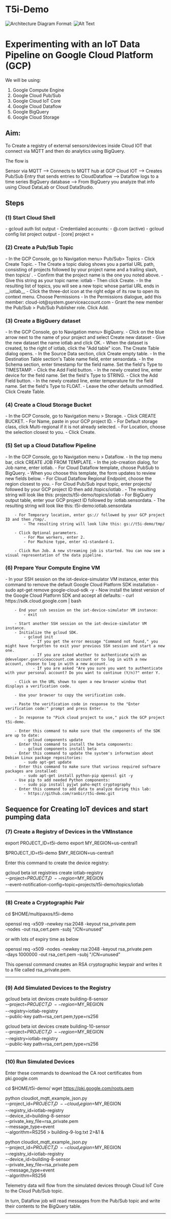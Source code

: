 # T5i-Demo 

![Architecture Diagram](/IOT-GCP-Arch.png)
Format: ![Alt Text](url)

<h1>Experimenting with an IoT Data Pipeline on Google Cloud Platform (GCP) </h1>

We will be using:
  1. Google Compute Engine
  2. Google Cloud Pub/Sub
  3. Google Cloud IoT Core
  4. Google Cloud Dataflow
  5. Google BigQuery
  6. Google Cloud Storage
  
<h2>Aim:</h2>

To Create a registry of external sensors/devices inside Cloud IOT that connect via MQTT and then do analytics using BigQuery. 

The flow is 

Sensor via MQTT --> Connects to MQTT hub at GCP Cloud IOT --> Creates Pub/Sub Entry that sends entries to CloudDataflow --> Dataflow logs to a time series BigQuery database --> From BigQuery you analyze that info using Cloud DataLab or Cloud DataStudio.


  
<h2>Steps </h2>

<h3>(1) Start Cloud Shell </h3>
		- gcloud auth list
			output - Credentialed accounts: - <myaccount>@<mydomain>.com (active)
		- gcloud config list project
			output - [core] project = <PROJECT_ID>
			
<h3>(2) Create a Pub/Sub Topic</h3>
		- In the GCP Console, go to Navigation menu> Pub/Sub> Topics
		- Click Create Topic. 
			- The Create a topic dialog shows you a partial URL path, consisting of projects followed by your project name and a trailing slash, then topics/ . 
			- Confirm that the project name is the one you noted above.	
		- Give this string as your topic name: iotlab
		- Then click Create.
		- In the resulting list of topics, you will see a new topic whose partial URL ends in __iotlab__
		- Click the three-dot icon at the right edge of its row to open its context menu. Choose Permissions
		- In the Permissions dialogue, add this member: cloud-iot@system.gserviceaccount.com
		- Grant the new member the Pub/Sub > Pub/Sub Publisher role. Click Add.
		
<h3>(3) Create a BigQuery dataset</h3>
		- In the GCP Console, go to Navigation menu> BigQuery.
		- Click on the blue arrow next to the name of your project and select Create new dataset
		- Give the new dataset the name iotlab and click OK.
		- When the dataset is created, to the right of iotlab, click the "Add table" icon. The Create Table dialog opens.
		- In the Source Data section, click Create empty table.
		- In the Destination Table section's Table name field, enter sensordata.
		- In the Schema section, enter timestamp for the field name. Set the field's Type to TIMESTAMP.
		- Click the Add Field button.
		- In the newly created line, enter device for the field name. Set the field's Type to STRING.
		- Click the Add Field button.
		- In the newly created line, enter temperature for the field name. Set the field's Type to FLOAT.
		- Leave the other defaults unmodified. Click Create Table.

<h3>(4) Create a Cloud Storage Bucket</h3>
		- In the GCP Console, go to Navigation menu > Storage.
		- Click CREATE BUCKET.
		- For Name, paste in your GCP project ID.
		- For Default storage class, click Multi-regional if it is not already selected.
		- For Location, choose the selection closest to you.
		- Click Create.

<h3>(5) Set up a Cloud Dataflow Pipeline</h3>
		- In the GCP Console, go to Navigation menu > Dataflow.
		- In the top menu bar, click CREATE JOB FROM TEMPLATE.
		- In the job-creation dialog, for Job name, enter iotlab.
		- For Cloud Dataflow template, choose PubSub to BigQuery. 
			- When you choose this template, the form updates to review new fields below.
				- For Cloud Dataflow Regional Endpoint, choose the region closest to you.
		- For Cloud Pub/Sub input topic, enter projects/ followed by your GCP project ID then add /topics/iotlab . 
			- The resulting string will look like this: projects/t5i-demo/topics/iotlab
		- For BigQuery output table, enter your GCP project ID followed by :iotlab.sensordata. 
			- The resulting string will look like this: t5i-demo:iotlab.sensordata

		- For Temporary location, enter gs:// followed by your GCP project ID and then /tmp/. 
			- The resulting string will look like this: gs://t5i-demo/tmp/

		- Click Optional parameters.
			- For Max workers, enter 2.
			- For Machine type, enter n1-standard-1.

		- Click Run Job. A new streaming job is started. You can now see a visual representation of the data pipeline.


<h3>(6) Prepare Your Compute Engine VM</h3>
		- In your SSH session on the iot-device-simulator VM instance, enter this command to remove the default Google Cloud Platform SDK installation
			- sudo apt-get remove google-cloud-sdk -y
		- Now install the latest version of the Google Cloud Platform SDK and accept all defaults:
			- curl https://sdk.cloud.google.com | bash
			
		- End your ssh session on the iot-device-simulator VM instance:
			- exit
			
		- Start another SSH session on the iot-device-simulator VM instance.
		- Initialize the gcloud SDK.
			- gcloud init
				- If you get the error message "Command not found," you might have forgotten to exit your previous SSH session and start a new one.
				- If you are asked whether to authenticate with an @developer.gserviceaccount.com account or to log in with a new account, choose to log in with a new account.
				- If you are asked "Are you sure you want to authenticate with your personal account? Do you want to continue (Y/n)?" enter Y.
				
		- Click on the URL shown to open a new browser window that displays a verification code.

		- Use your browser to copy the verification code.

		- Paste the verification code in response to the "Enter verification code:" prompt and press Enter.

		- In response to "Pick cloud project to use," pick the GCP project t5i-demo.

		- Enter this command to make sure that the components of the SDK are up to date:
			- gcloud components update
		- Enter this command to install the beta components:
			- gcloud components install beta
		- Enter this command to update the system's information about Debian Linux package repositories:
			- sudo apt-get update
		- Enter this command to make sure that various required software packages are installed:
			- sudo apt-get install python-pip openssl git -y
		- Use pip to add needed Python components:
			- sudo pip install pyjwt paho-mqtt cryptography
		- Enter this command to add data to analyze during this lab:
			- https://github.com/ranbir/t5i-demo.git	
			

<h2>Sequence for Creating IoT devices and start pumping data </h2>


<h3>(7) Create a Registry of Devices in the VMInstance</h3>

export PROJECT_ID=t5i-demo
export MY_REGION=us-central1

$PROJECT_ID=t5i-demo
$MY_REGION=us-central1


Enter this command to create the device registry:


gcloud beta iot registries create iotlab-registry \
   --project=$PROJECT_ID \
   --region=$MY_REGION \
   --event-notification-config=topic=projects/t5i-demo/topics/iotlab

--------------------------------------------------------------------------------------------------------------------------------  
   
<h3>(8) Create a Cryptographic Pair </h3>

cd $HOME/multipaxos/t5i-demo

openssl req -x509 -newkey rsa:2048 -keyout rsa_private.pem \
    -nodes -out rsa_cert.pem -subj "/CN=unused"
    
or with lots of expiry time as below
    
openssl req -x509 -nodes -newkey rsa:2048 -keyout rsa_private.pem \
    -days 1000000 -out rsa_cert.pem -subj "/CN=unused"
    
This openssl command creates an RSA cryptographic keypair and writes it to a file called rsa_private.pem.

--------------------------------------------------------------------------------------------------------------------------------  

<h3>(9) Add Simulated Devices to the Registry</h3>

   
gcloud beta iot devices create building-8-sensor \
  --project=$PROJECT_ID \
  --region=$MY_REGION \
  --registry=iotlab-registry \
  --public-key path=rsa_cert.pem,type=rs256
  
  
gcloud beta iot devices create building-10-sensor \
  --project=$PROJECT_ID \
  --region=$MY_REGION \
  --registry=iotlab-registry \
  --public-key path=rsa_cert.pem,type=rs256

--------------------------------------------------------------------------------------------------------------------------------  
<h3>(10) Run Simulated Devices </h3>
 
Enter these commands to download the CA root certificates from pki.google.com
  
cd $HOME/t5i-demo/
wget https://pki.google.com/roots.pem


python cloudiot_mqtt_example_json.py \
   --project_id=$PROJECT_ID \
   --cloud_region=$MY_REGION \
   --registry_id=iotlab-registry \
   --device_id=building-8-sensor \
   --private_key_file=rsa_private.pem \
   --message_type=event \
   --algorithm=RS256 > building-9-log.txt 2>&1 &
   
   
python cloudiot_mqtt_example_json.py \
   --project_id=$PROJECT_ID \
   --cloud_region=$MY_REGION \
   --registry_id=iotlab-registry \
   --device_id=building-8-sensor \
   --private_key_file=rsa_private.pem \
   --message_type=event \
   --algorithm=RS256
   
   
Telemetry data will flow from the simulated devices through Cloud IoT Core to the Cloud Pub/Sub topic. 

In turn, Dataflow job will read messages from the Pub/Sub topic and write their contents to the BigQuery table.

--------------------------------------------------------------------------------------------------------------------------------  			
			
